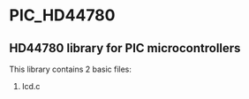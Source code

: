# PIC_HD44780
## HD44780 library for PIC microcontrollers

This library contains 2 basic files:
  1. lcd.c

